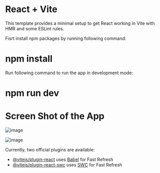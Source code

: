 # React + Vite

This template provides a minimal setup to get React working in Vite with HMR and some ESLint rules.

Fisrt install npm packages by running following command:
# npm install

Run following command to run the app in development mode:
# npm run dev

# Screen Shot of the App
![image](https://github.com/iranna22/Task-Management-App/assets/87296718/93df8d8a-c3aa-4db9-8e33-9605fa9076d8)

 ![image](https://github.com/iranna22/Task-Management-App/assets/87296718/15503a96-9572-44f9-bd31-032d5059b2ff)

 


Currently, two official plugins are available:

- [@vitejs/plugin-react](https://github.com/vitejs/vite-plugin-react/blob/main/packages/plugin-react/README.md) uses [Babel](https://babeljs.io/) for Fast Refresh
- [@vitejs/plugin-react-swc](https://github.com/vitejs/vite-plugin-react-swc) uses [SWC](https://swc.rs/) for Fast Refresh



